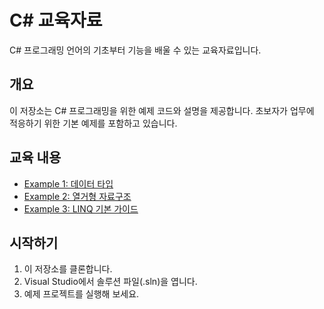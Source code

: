 # C# 교육자료

C# 프로그래밍 언어의 기초부터 기능을 배울 수 있는 교육자료입니다.

## 개요

이 저장소는 C# 프로그래밍을 위한 예제 코드와 설명을 제공합니다. 초보자가 업무에 적응하기 위한 기본 예제를 포함하고 있습니다.

## 교육 내용

- [Example 1: 데이터 타입](../../wiki/Example-1)
- [Example 2: 열거형 자료구조](../../wiki/Example-2)
- [Example 3: LINQ 기본 가이드](../../wiki/Example-3)

## 시작하기

1. 이 저장소를 클론합니다.
2. Visual Studio에서 솔루션 파일(.sln)을 엽니다.
3. 예제 프로젝트를 실행해 보세요.
